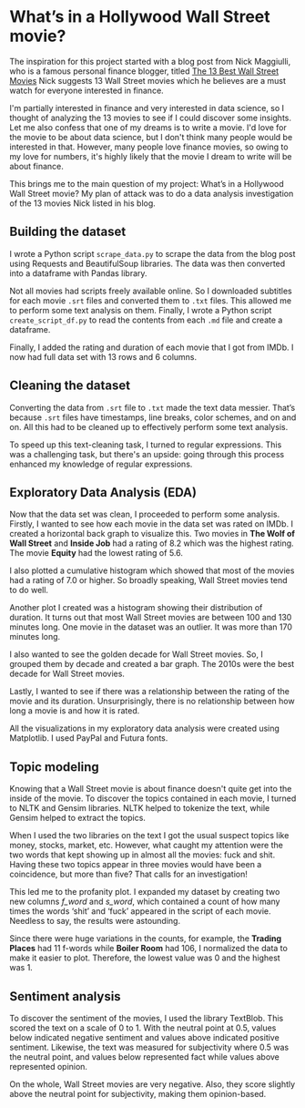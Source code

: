 # What’s in a Hollywood Wall Street movie?
The inspiration for this project started with a blog post from Nick Maggiulli, who is a famous personal finance blogger, titled [The 13 Best Wall Street Movies](/https://ofdollarsanddata.com/wall-street-movies) Nick suggests 13 Wall Street movies which he believes are a must watch for everyone interested in finance.  

I'm partially interested in finance and very interested in data science, so I thought of analyzing the 13 movies to see if I could discover some insights. Let me also confess that one of my dreams is to write a movie. I'd love for the movie to be about data science, but I don't think many people would be interested in that. However, many people love finance movies, so owing to my love for numbers, it's highly likely that the movie I dream to write will be about finance.  

This brings me to the main question of my project: What’s in a Hollywood Wall Street movie? My plan of attack was to do a data analysis investigation of the 13 movies Nick listed in his blog.  

## Building the dataset
I wrote a Python script `scrape_data.py` to scrape the data from the blog post using Requests and BeautifulSoup libraries. The data was then converted into a dataframe with Pandas library.  

Not all movies had scripts freely available online. So I downloaded subtitles for each movie `.srt` files and converted them to `.txt` files. This allowed me to perform some text analysis on them. Finally, I wrote a Python script `create_script_df.py` to read the contents from each `.md` file and create a dataframe.

Finally, I added the rating and duration of each movie that I got from IMDb. I now had full data set with 13 rows and 6 columns.  

## Cleaning the dataset
Converting the data from `.srt` file to `.txt` made the text data messier. That’s because `.srt` files have timestamps, line breaks, color schemes, and on and on. All this had to be cleaned up to effectively perform some text analysis.  

To speed up this text-cleaning task, I turned to regular expressions. This was a challenging task, but there's an upside: going through this process enhanced my knowledge of regular expressions.  

## Exploratory Data Analysis (EDA)
Now that the data set was clean, I proceeded to perform some analysis. Firstly, I wanted to see how each movie in the data set was rated on IMDb. I created a horizontal back graph to visualize this. Two movies in __The Wolf of Wall Street__ and __Inside Job__ had a rating of 8.2 which was the highest rating. The movie __Equity__ had the lowest rating of 5.6.  

I also plotted a cumulative histogram which showed that most of the movies had a rating of 7.0 or higher. So broadly speaking, Wall Street movies tend to do well.  

Another plot I created was a histogram showing their distribution of duration. It turns out that most Wall Street movies are between 100 and 130 minutes long. One movie in the dataset was an outlier. It was more than 170 minutes long.  

I also wanted to see the golden decade for Wall Street movies. So, I grouped them by decade and created a bar graph. The 2010s were the best decade for Wall Street movies.  

Lastly, I wanted to see if there was a relationship between the rating of the movie and its duration. Unsurprisingly, there is no relationship between how long a movie is and how it is rated.  

All the visualizations in my exploratory data analysis were created using Matplotlib. I used PayPal and Futura fonts.

## Topic modeling
Knowing that a Wall Street movie is about finance doesn't quite get into the inside of the movie. To discover the topics contained in each movie, I turned to NLTK and Gensim libraries. NLTK helped to tokenize the text, while Gensim helped to extract the topics.  

When I used the two libraries on the text I got the usual suspect topics like money, stocks, market, etc. However, what caught my attention were the two words that kept showing up in almost all the movies: fuck and shit. Having these two topics appear in three movies would have been a coincidence, but more than five? That calls for an investigation!  

This led me to the profanity plot. I expanded my dataset by creating two new columns *f_word* and *s_word*, which contained a count of how many times the words ‘shit’ and ‘fuck’ appeared in the script of each movie. Needless to say, the results were astounding.  

Since there were huge variations in the counts, for example, the __Trading Places__ had 11 f-words while __Boiler Room__ had 106, I normalized the data to make it easier to plot. Therefore, the lowest value was 0 and the highest was 1.  

## Sentiment analysis
To discover the sentiment of the movies, I used the library TextBlob. This scored the text on a scale of 0 to 1. With the neutral point at 0.5, values below indicated negative sentiment and values above indicated positive sentiment. Likewise, the text was measured for subjectivity where 0.5 was the neutral point, and values below represented fact while values above represented opinion.  

On the whole, Wall Street movies are very negative. Also, they score slightly above the neutral point for subjectivity, making them opinion-based.
